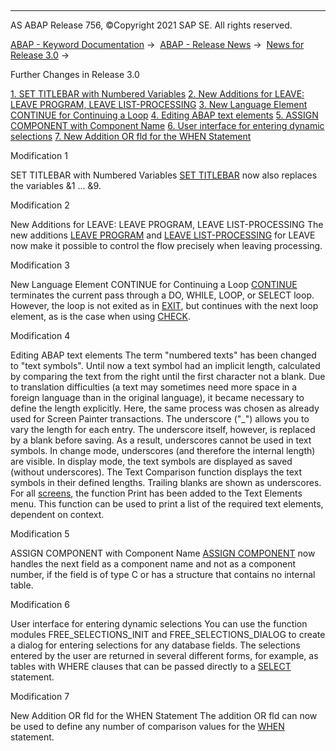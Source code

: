   

* * *

AS ABAP Release 756, ©Copyright 2021 SAP SE. All rights reserved.

[ABAP - Keyword Documentation](javascript:call_link\('abenabap.htm'\)) →  [ABAP - Release News](javascript:call_link\('abennews.htm'\)) →  [News for Release 3.0](javascript:call_link\('abennews-30.htm'\)) → 

Further Changes in Release 3.0

[1\. SET TITLEBAR with Numbered Variables](#!ABAP_MODIFICATION_1@1@)
[2\. New Additions for LEAVE: LEAVE PROGRAM, LEAVE LIST-PROCESSING](#!ABAP_MODIFICATION_2@2@)
[3\. New Language Element CONTINUE for Continuing a Loop](#!ABAP_MODIFICATION_3@3@)
[4\. Editing ABAP text elements](#!ABAP_MODIFICATION_4@4@)
[5\. ASSIGN COMPONENT with Component Name](#!ABAP_MODIFICATION_5@5@)
[6\. User interface for entering dynamic selections](#!ABAP_MODIFICATION_6@6@)
[7\. New Addition OR fld for the WHEN Statement](#!ABAP_MODIFICATION_7@7@)

Modification 1   

SET TITLEBAR with Numbered Variables
[SET TITLEBAR](javascript:call_link\('abapset_titlebar_dynpro.htm'\)) now also replaces the variables &1 ... &9.

Modification 2   

New Additions for LEAVE: LEAVE PROGRAM, LEAVE LIST-PROCESSING
The new additions [LEAVE PROGRAM](javascript:call_link\('abapleave_program.htm'\)) and [LEAVE LIST-PROCESSING](javascript:call_link\('abapleave_list-processing.htm'\)) for LEAVE now make it possible to control the flow precisely when leaving processing.

Modification 3   

New Language Element CONTINUE for Continuing a Loop
[CONTINUE](javascript:call_link\('abapcontinue.htm'\)) terminates the current pass through a DO, WHILE, LOOP, or SELECT loop. However, the loop is not exited as in [EXIT](javascript:call_link\('abapexit_loop.htm'\)), but continues with the next loop element, as is the case when using [CHECK](javascript:call_link\('abapcheck_loop.htm'\)).

Modification 4   

Editing ABAP text elements
The term "numbered texts" has been changed to "text symbols".
Until now a text symbol had an implicit length,
calculated by comparing the text from the right until the first character not a blank.
Due to translation difficulties (a text may sometimes need more space in a foreign language than in the original language), it became necessary to define the length explicitly. Here, the same process was chosen as already used for Screen Painter transactions. The underscore ("\_") allows you to vary the length for each entry. The underscore itself, however, is replaced by a blank before saving. As a result, underscores cannot be used in text symbols. In change mode, underscores (and therefore the internal length) are visible. In display mode, the text symbols are displayed as saved (without underscores).
The Text Comparison function displays the text symbols in their defined lengths. Trailing blanks are shown as underscores.
For all [screens](javascript:call_link\('abendynpro_glosry.htm'\) "Glossary Entry"), the function Print has been added to the Text Elements menu. This function can be used to print a list of the required text elements, dependent on context.

Modification 5   

ASSIGN COMPONENT with Component Name
[ASSIGN COMPONENT](javascript:call_link\('abapassign.htm'\)) now handles the next field as a component name and not as a component number, if the field is of type C or has a structure that contains no internal table.

Modification 6   

User interface for entering dynamic selections
You can use the function modules FREE\_SELECTIONS\_INIT and FREE\_SELECTIONS\_DIALOG to create a dialog for entering selections for any database fields. The selections entered by the user are returned in several different forms, for example, as tables with WHERE clauses that can be passed directly to a [SELECT](javascript:call_link\('abapselect.htm'\)) statement.

Modification 7   

New Addition OR fld for the WHEN Statement
The addition OR fld can now be used to define any number of comparison values for the [WHEN](javascript:call_link\('abapwhen.htm'\)) statement.